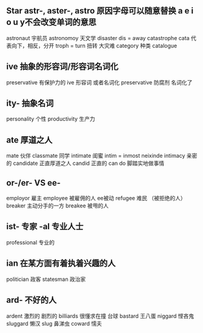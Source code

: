 ## Star  astr-, aster-, astro  原因字母可以随意替换 a e i o u y不会改变单词的意思
astronaut 宇航员
astronomoy 天文学
disaster  dis = away
catastrophe  cata 代表向下，相反，分开  troph = turn 扭转  大灾难
category  种类
catalogue  
## ive 抽象的形容词/形容词名词化
preservative 有保护力的 ive 形容词  或者名词化
preservative  防腐剂   名词化了
## ity-  抽象名词
personality 个性
productivity 生产力
## ate 厚道之人
mate 伙伴
classmate 同学
intimate 闺蜜  intim = inmost neixinde
intimacy 亲密的
candidate 正直厚道之人
candid 正直的
can do  脚踏实地做事情
## or-/er-  VS ee-
employor 雇主
employee 被雇佣的人 ee被动
refugee 难民 （被拒绝的人）
breaker 主动分手的一方
breakee 被甩的人
## ist- 专家  -al 专业人士
professional 专业的
## ian 在某方面有着执着兴趣的人
politician 政客
statesman 政治家
## ard- 不好的人
ardent 激烈的 剧烈的
billiards 很懂求在撞  台球
bastard 王八蛋
niggard 悭吝鬼
sluggard 懒汉 slug 鼻涕虫
coward 懦夫
